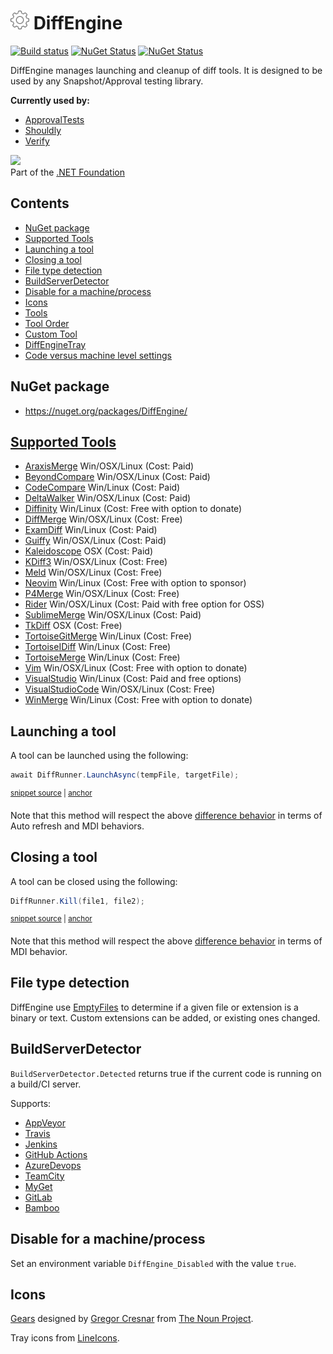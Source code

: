 <!--
GENERATED FILE - DO NOT EDIT
This file was generated by [MarkdownSnippets](https://github.com/SimonCropp/MarkdownSnippets).
Source File: /readme.source.md
To change this file edit the source file and then run MarkdownSnippets.
-->

# <img src="/src/icon.png" height="30px"> DiffEngine

[![Build status](https://ci.appveyor.com/api/projects/status/b62ti1b998iy3njw/branch/master?svg=true)](https://ci.appveyor.com/project/SimonCropp/DiffEngine)
[![NuGet Status](https://img.shields.io/nuget/v/DiffEngine.svg?label=DiffEngine)](https://www.nuget.org/packages/DiffEngine/)
[![NuGet Status](https://img.shields.io/nuget/v/DiffEngineTray.svg?label=DiffEngineTray)](https://www.nuget.org/packages/DiffEngineTray/)


DiffEngine manages launching and cleanup of diff tools. It is designed to be used by any Snapshot/Approval testing library.

**Currently used by:**

 * [ApprovalTests](https://github.com/approvals/ApprovalTests.Net)
 * [Shouldly](https://github.com/shouldly/shouldly/)
 * [Verify](https://github.com/VerifyTests/Verify)


<a href='https://dotnetfoundation.org' alt='Part of the .NET Foundation'><img src='https://raw.githubusercontent.com/VerifyTests/Verify/master/docs/dotNetFoundation.svg' height='30px'></a><br>
Part of the <a href='https://dotnetfoundation.org' alt=''>.NET Foundation</a>

<!-- toc -->
## Contents

  * [NuGet package](#nuget-package)
  * [Supported Tools](#supported-tools)
  * [Launching a tool](#launching-a-tool)
  * [Closing a tool](#closing-a-tool)
  * [File type detection](#file-type-detection)
  * [BuildServerDetector](#buildserverdetector)
  * [Disable for a machine/process](#disable-for-a-machineprocess)
  * [Icons](#icons)<!-- endToc -->
  * [Tools](/docs/diff-tool.md) <!-- include: doc-index. path: /docs/mdsource/doc-index.include.md -->
  * [Tool Order](/docs/diff-tool.order.md)
  * [Custom Tool](/docs/diff-tool.custom.md)
  * [DiffEngineTray](/docs/tray.md)
  * [Code versus machine level settings](/docs/code-versus-machine-settings.md) <!-- endInclude -->


## NuGet package

 * https://nuget.org/packages/DiffEngine/


## [Supported Tools](/docs/diff-tool.md#supported-tools)

 * [AraxisMerge](/docs/diff-tool.md#araxismerge) Win/OSX/Linux (Cost: Paid) <!-- include: diffToolList. path: /src/DiffEngine.Tests/diffToolList.include.md -->
 * [BeyondCompare](/docs/diff-tool.md#beyondcompare) Win/OSX/Linux (Cost: Paid)
 * [CodeCompare](/docs/diff-tool.md#codecompare) Win/Linux (Cost: Paid)
 * [DeltaWalker](/docs/diff-tool.md#deltawalker) Win/OSX/Linux (Cost: Paid)
 * [Diffinity](/docs/diff-tool.md#diffinity) Win/Linux (Cost: Free with option to donate)
 * [DiffMerge](/docs/diff-tool.md#diffmerge) Win/OSX/Linux (Cost: Free)
 * [ExamDiff](/docs/diff-tool.md#examdiff) Win/Linux (Cost: Paid)
 * [Guiffy](/docs/diff-tool.md#guiffy) Win/OSX/Linux (Cost: Paid)
 * [Kaleidoscope](/docs/diff-tool.md#kaleidoscope) OSX (Cost: Paid)
 * [KDiff3](/docs/diff-tool.md#kdiff3) Win/OSX/Linux (Cost: Free)
 * [Meld](/docs/diff-tool.md#meld) Win/OSX/Linux (Cost: Free)
 * [Neovim](/docs/diff-tool.md#neovim) Win/Linux (Cost: Free with option to sponsor)
 * [P4Merge](/docs/diff-tool.md#p4merge) Win/OSX/Linux (Cost: Free)
 * [Rider](/docs/diff-tool.md#rider) Win/OSX/Linux (Cost: Paid with free option for OSS)
 * [SublimeMerge](/docs/diff-tool.md#sublimemerge) Win/OSX/Linux (Cost: Paid)
 * [TkDiff](/docs/diff-tool.md#tkdiff) OSX (Cost: Free)
 * [TortoiseGitMerge](/docs/diff-tool.md#tortoisegitmerge) Win/Linux (Cost: Free)
 * [TortoiseIDiff](/docs/diff-tool.md#tortoiseidiff) Win/Linux (Cost: Free)
 * [TortoiseMerge](/docs/diff-tool.md#tortoisemerge) Win/Linux (Cost: Free)
 * [Vim](/docs/diff-tool.md#vim) Win/OSX/Linux (Cost: Free with option to donate)
 * [VisualStudio](/docs/diff-tool.md#visualstudio) Win/Linux (Cost: Paid and free options)
 * [VisualStudioCode](/docs/diff-tool.md#visualstudiocode) Win/OSX/Linux (Cost: Free)
 * [WinMerge](/docs/diff-tool.md#winmerge) Win/Linux (Cost: Free with option to donate) <!-- endInclude -->


## Launching a tool

A tool can be launched using the following:

<!-- snippet: DiffRunnerLaunch -->
<a id='snippet-diffrunnerlaunch'></a>
```cs
await DiffRunner.LaunchAsync(tempFile, targetFile);
```
<sup><a href='/src/DiffEngine.Tests/DiffRunnerTests.cs#L70-L74' title='Snippet source file'>snippet source</a> | <a href='#snippet-diffrunnerlaunch' title='Start of snippet'>anchor</a></sup>
<!-- endSnippet -->

Note that this method will respect the above [difference behavior](/docs/diff-tool.md#detected-difference-behavior) in terms of Auto refresh and MDI behaviors.


## Closing a tool

A tool can be closed using the following:

<!-- snippet: DiffRunnerKill -->
<a id='snippet-diffrunnerkill'></a>
```cs
DiffRunner.Kill(file1, file2);
```
<sup><a href='/src/DiffEngine.Tests/DiffRunnerTests.cs#L83-L87' title='Snippet source file'>snippet source</a> | <a href='#snippet-diffrunnerkill' title='Start of snippet'>anchor</a></sup>
<!-- endSnippet -->

Note that this method will respect the above [difference behavior](/docs/diff-tool.md#detected-difference-behavior) in terms of MDI behavior.


## File type detection

DiffEngine use [EmptyFiles](https://github.com/SimonCropp/EmptyFiles) to determine if a given file or extension is a binary or text. Custom extensions can be added, or existing ones changed.


## BuildServerDetector

`BuildServerDetector.Detected` returns true if the current code is running on a build/CI server.

Supports:

 * [AppVeyor](https://www.appveyor.com/docs/environment-variables/)
 * [Travis](https://docs.travis-ci.com/user/environment-variables/#default-environment-variables)
 * [Jenkins](https://wiki.jenkins.io/display/JENKINS/Building+a+software+project#Buildingasoftwareproject-belowJenkinsSetEnvironmentVariables)
 * [GitHub Actions](https://help.github.com/en/actions/automating-your-workflow-with-github-actions/using-environment-variables#default-environment-variables)
 * [AzureDevops](https://docs.microsoft.com/en-us/azure/devops/pipelines/build/variables?view=azure-devops&tabs=yaml#agent-variables)
 * [TeamCity](https://www.jetbrains.com/help/teamcity/predefined-build-parameters.html#PredefinedBuildParameters-ServerBuildProperties)
 * [MyGet](https://docs.myget.org/docs/reference/build-services#Available_Environment_Variables)
 * [GitLab](https://docs.gitlab.com/ee/ci/variables/predefined_variables.html)
 * [Bamboo](https://confluence.atlassian.com/bamboo/bamboo-variables-289277087.html)


## Disable for a machine/process

Set an environment variable `DiffEngine_Disabled` with the value `true`.



## Icons

[Gears](https://thenounproject.com/term/gear/172042/) designed by [Gregor Cresnar](https://thenounproject.com/grega.cresnar/) from [The Noun Project](https://thenounproject.com).

Tray icons from [LineIcons](https://lineicons.com/icons/).
